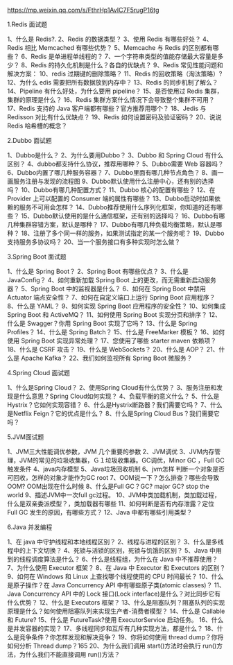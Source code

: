 https://mp.weixin.qq.com/s/FthrHp1AvIC7F5rugP16tg

1.Redis 面试题

1、什么是 Redis?.
2、Redis 的数据类型？
3、使用 Redis 有哪些好处？
4、Redis 相比 Memcached 有哪些优势？
5、Memcache 与 Redis 的区别都有哪些？
6、Redis 是单进程单线程的？
7、一个字符串类型的值能存储最大容量是多少？
8、Redis 的持久化机制是什么？各自的优缺点？
9、Redis 常见性能问题和解决方案：
10、redis 过期键的删除策略？
11、Redis 的回收策略（淘汰策略）?
12、为什么 edis 需要把所有数据放到内存中？
13、Redis 的同步机制了解么？
14、Pipeline 有什么好处，为什么要用 pipeline？
15、是否使用过 Redis 集群，集群的原理是什么？
16、Redis 集群方案什么情况下会导致整个集群不可用？
17、Redis 支持的 Java 客户端都有哪些？官方推荐用哪个？
18、Jedis 与 Redisson 对比有什么优缺点？
19、Redis 如何设置密码及验证密码？
20、说说 Redis 哈希槽的概念？

2.Dubbo 面试题


1、Dubbo是什么？
2、为什么要用Dubbo？
3、Dubbo 和 Spring Cloud 有什么区别？
4、dubbo都支持什么协议，推荐用哪种？
5、Dubbo需要 Web 容器吗？
6、Dubbo内置了哪几种服务容器？
7、Dubbo里面有哪几种节点角色？
8、画一画服务注册与发现的流程图
9、Dubbo默认使用什么注册中心，还有别的选择吗？
10、Dubbo有哪几种配置方式？
11、Dubbo 核心的配置有哪些？
12、在 Provider 上可以配置的 Consumer 端的属性有哪些？
13、Dubbo启动时如果依赖的服务不可用会怎样？
14、Dubbo推荐使用什么序列化框架，你知道的还有哪些？
15、Dubbo默认使用的是什么通信框架，还有别的选择吗？
16、Dubbo有哪几种集群容错方案，默认是哪种？
17、Dubbo有哪几种负载均衡策略，默认是哪种？
18、注册了多个同一样的服务，如果测试指定的某一个服务呢？
19、Dubbo支持服务多协议吗？
20、当一个服务接口有多种实现时怎么做？

3.Spring Boot 面试题

1、什么是 Spring Boot？
2、Spring Boot 有哪些优点？
3、什么是 JavaConfig？
4、如何重新加载 Spring Boot 上的更改，而无需重新启动服务器？
5、Spring Boot 中的监视器是什么？
6、如何在 Spring Boot 中禁用 Actuator 端点安全性？
7、如何在自定义端口上运行 Spring Boot 应用程序？
8、什么是 YAML？
9、如何实现 Spring Boot 应用程序的安全性？
10、如何集成 Spring Boot 和 ActiveMQ？
11、如何使用 Spring Boot 实现分页和排序？
12、什么是 Swagger？你用 Spring Boot 实现了它吗？
13、什么是 Spring Profiles？
14、什么是 Spring Batch？
15、什么是 FreeMarker 模板？
16、如何使用 Spring Boot 实现异常处理？
17、您使用了哪些 starter maven 依赖项？
18、什么是 CSRF 攻击？
19、什么是 WebSockets？
20、什么是 AOP？
21、什么是 Apache Kafka？
22、我们如何监视所有 Spring Boot 微服务？

4.Spring Cloud 面试题

1、什么是Spring Cloud？
2、使用Spring Cloud有什么优势？
3、服务注册和发现是什么意思？Spring Cloud如何实现？
4、负载平衡的意义什么？
5、什么是Hystrix？它如何实现容错？
6、什么是Hystrix断路器？我们需要它吗？
7、什么是Netflix Feign？它的优点是什么？
8、什么是Spring Cloud Bus？我们需要它吗？

5.JVM面试题

1、JVM三大性能调优参数，JVM 几个重要的参数
2、JVM调优
3、JVM内存管理，JVM的常见的垃圾收集器，Ｇ１垃圾收集器。GC调优，Minor GC ，Full GC 触发条件
4、java内存模型
5、Java垃圾回收机制
6、jvm怎样 判断一个对象是否可回收，怎样的对象才能作为GC root
7、OOM说一下？怎么排查？哪些会导致OOM? OOM出现在什么时候
8、什么是Full GC？GC? major GC? stop the world
9、描述JVM中一次full gc过程。
10、JVM中类加载机制，类加载过程，什么是双亲委派模型？，类加载器有哪些
11、如何判断是否有内存泄露？定位 Full GC 发生的原因，有哪些方式？
12、Java 中都有哪些引用类型？


6.Java 并发编程

1、在 java 中守护线程和本地线程区别？
2、线程与进程的区别？
3、什么是多线程中的上下文切换？
4、死锁与活锁的区别，死锁与饥饿的区别？
5、Java 中用到的线程调度算法是什么？
6、什么是线程组，为什么在 Java 中不推荐使用？
7、为什么使用 Executor 框架？
8、在 Java 中 Executor 和 Executors 的区别？
9、如何在 Windows 和 Linux 上查找哪个线程使用的 CPU 时间最长？
10、什么是原子操作？在 Java Concurrency API 中有哪些原子类(atomic classes)？
11、Java Concurrency API 中的 Lock 接口(Lock interface)是什么？对比同步它有什么优势？
12、什么是 Executors 框架？
13、什么是阻塞队列？阻塞队列的实现原理是什么？如何使用阻塞队列来实现生产者-消费者模型？
14、什么是 Callable 和 Future?
15、什么是 FutureTask?使用 ExecutorService 启动任务。
16、什么是并发容器的实现？
17、多线程同步和互斥有几种实现方法，都是什么？
18、什么是竞争条件？你怎样发现和解决竞争？
19、你将如何使用 thread dump？你将如何分析 Thread dump？165
20、为什么我们调用 start()方法时会执行 run()方法，为什么我们不能直接调用 run()方法？